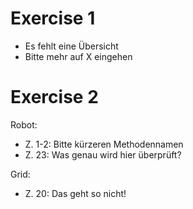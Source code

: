 # Exercise 1

- Es fehlt eine Übersicht
- Bitte mehr auf X eingehen

# Exercise 2

Robot: 
- Z. 1-2: Bitte kürzeren Methodennamen
- Z. 23: Was genau wird hier überprüft?

Grid:
- Z. 20: Das geht so nicht!
